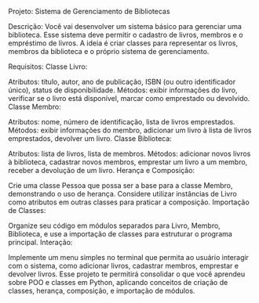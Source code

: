 Projeto: Sistema de Gerenciamento de Bibliotecas

Descrição:
Você vai desenvolver um sistema básico para gerenciar uma biblioteca. Esse sistema deve permitir o cadastro de livros, membros e o empréstimo de livros. A ideia é criar classes para representar os livros, membros da biblioteca e o próprio sistema de gerenciamento.

Requisitos:
Classe Livro:

Atributos: título, autor, ano de publicação, ISBN (ou outro identificador único), status de disponibilidade.
Métodos: exibir informações do livro, verificar se o livro está disponível, marcar como emprestado ou devolvido.
Classe Membro:

Atributos: nome, número de identificação, lista de livros emprestados.
Métodos: exibir informações do membro, adicionar um livro à lista de livros emprestados, devolver um livro.
Classe Biblioteca:

Atributos: lista de livros, lista de membros.
Métodos: adicionar novos livros à biblioteca, cadastrar novos membros, emprestar um livro a um membro, receber a devolução de um livro.
Herança e Composição:

Crie uma classe Pessoa que possa ser a base para a classe Membro, demonstrando o uso de herança.
Considere utilizar instâncias de Livro como atributos em outras classes para praticar a composição.
Importação de Classes:

Organize seu código em módulos separados para Livro, Membro, Biblioteca, e use a importação de classes para estruturar o programa principal.
Interação:

Implemente um menu simples no terminal que permita ao usuário interagir com o sistema, como adicionar livros, cadastrar membros, emprestar e devolver livros.
Esse projeto te permitirá consolidar o que você aprendeu sobre POO e classes em Python, aplicando conceitos de criação de classes, herança, composição, e importação de módulos.